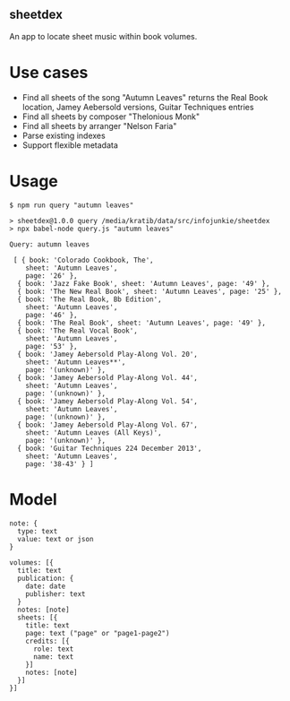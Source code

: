 sheetdex
--------

An app to locate sheet music within book volumes.

# Use cases
- Find all sheets of the song "Autumn Leaves" returns the Real Book location, Jamey Aebersold versions, Guitar Techniques entries
- Find all sheets by composer "Thelonious Monk"
- Find all sheets by arranger "Nelson Faria"
- Parse existing indexes
- Support flexible metadata

# Usage
```
$ npm run query "autumn leaves"

> sheetdex@1.0.0 query /media/kratib/data/src/infojunkie/sheetdex
> npx babel-node query.js "autumn leaves"

Query: autumn leaves

 [ { book: 'Colorado Cookbook, The',
    sheet: 'Autumn Leaves',
    page: '26' },
  { book: 'Jazz Fake Book', sheet: 'Autumn Leaves', page: '49' },
  { book: 'The New Real Book', sheet: 'Autumn Leaves', page: '25' },
  { book: 'The Real Book, Bb Edition',
    sheet: 'Autumn Leaves',
    page: '46' },
  { book: 'The Real Book', sheet: 'Autumn Leaves', page: '49' },
  { book: 'The Real Vocal Book',
    sheet: 'Autumn Leaves',
    page: '53' },
  { book: 'Jamey Aebersold Play-Along Vol. 20',
    sheet: 'Autumn Leaves**',
    page: '(unknown)' },
  { book: 'Jamey Aebersold Play-Along Vol. 44',
    sheet: 'Autumn Leaves',
    page: '(unknown)' },
  { book: 'Jamey Aebersold Play-Along Vol. 54',
    sheet: 'Autumn Leaves',
    page: '(unknown)' },
  { book: 'Jamey Aebersold Play-Along Vol. 67',
    sheet: 'Autumn Leaves (All Keys)',
    page: '(unknown)' },
  { book: 'Guitar Techniques 224 December 2013',
    sheet: 'Autumn Leaves',
    page: '38-43' } ]
```

# Model

```
note: {
  type: text
  value: text or json
}

volumes: [{
  title: text
  publication: {
    date: date
    publisher: text
  }
  notes: [note]
  sheets: [{
    title: text
    page: text ("page" or "page1-page2")
    credits: [{
      role: text
      name: text
    }]
    notes: [note]
  }]
}]
```
